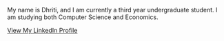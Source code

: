 My name is Dhriti, and I am currently a third year undergraduate student. I am studying both Computer Science and Economics.

[View My LinkedIn Profile](www.linkedin.com/in/dhriti-mamtora-78b033293)
